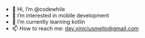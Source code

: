 - 👋 Hi, I’m @codewhile
- 👀 I’m interested in mobile development
- 🌱 I’m currently learning kotlin
- 📫 How to reach me: dev.viniciusmello@gmail.com

<!---
codewhile/codewhile is a ✨ special ✨ repository because its `README.md` (this file) appears on your GitHub profile.
You can click the Preview link to take a look at your changes.
--->
